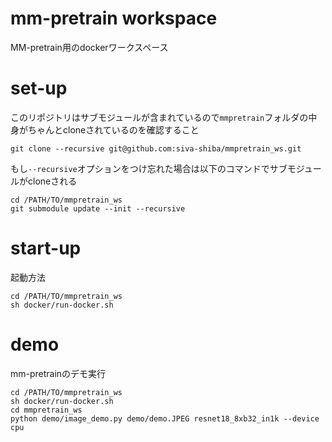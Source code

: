 # mm-pretrain workspace
MM-pretrain用のdockerワークスペース

# set-up
このリポジトリはサブモジュールが含まれているので`mmpretrain`フォルダの中身がちゃんとcloneされているのを確認すること
```
git clone --recursive git@github.com:siva-shiba/mmpretrain_ws.git
```
もし`--recursive`オプションをつけ忘れた場合は以下のコマンドでサブモジュールがcloneされる
```
cd /PATH/TO/mmpretrain_ws
git submodule update --init --recursive
```
# start-up
起動方法
```
cd /PATH/TO/mmpretrain_ws
sh docker/run-docker.sh
```

# demo
mm-pretrainのデモ実行
```
cd /PATH/TO/mmpretrain_ws
sh docker/run-docker.sh
cd mmpretrain_ws
python demo/image_demo.py demo/demo.JPEG resnet18_8xb32_in1k --device cpu
```
